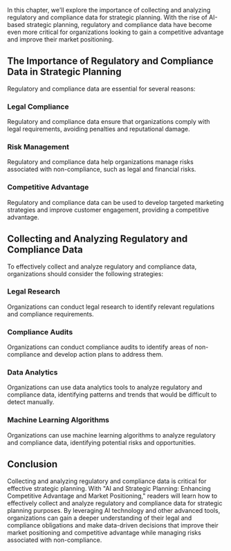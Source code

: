 
In this chapter, we'll explore the importance of collecting and analyzing regulatory and compliance data for strategic planning. With the rise of AI-based strategic planning, regulatory and compliance data have become even more critical for organizations looking to gain a competitive advantage and improve their market positioning.

The Importance of Regulatory and Compliance Data in Strategic Planning
----------------------------------------------------------------------

Regulatory and compliance data are essential for several reasons:

### Legal Compliance

Regulatory and compliance data ensure that organizations comply with legal requirements, avoiding penalties and reputational damage.

### Risk Management

Regulatory and compliance data help organizations manage risks associated with non-compliance, such as legal and financial risks.

### Competitive Advantage

Regulatory and compliance data can be used to develop targeted marketing strategies and improve customer engagement, providing a competitive advantage.

Collecting and Analyzing Regulatory and Compliance Data
-------------------------------------------------------

To effectively collect and analyze regulatory and compliance data, organizations should consider the following strategies:

### Legal Research

Organizations can conduct legal research to identify relevant regulations and compliance requirements.

### Compliance Audits

Organizations can conduct compliance audits to identify areas of non-compliance and develop action plans to address them.

### Data Analytics

Organizations can use data analytics tools to analyze regulatory and compliance data, identifying patterns and trends that would be difficult to detect manually.

### Machine Learning Algorithms

Organizations can use machine learning algorithms to analyze regulatory and compliance data, identifying potential risks and opportunities.

Conclusion
----------

Collecting and analyzing regulatory and compliance data is critical for effective strategic planning. With "AI and Strategic Planning: Enhancing Competitive Advantage and Market Positioning," readers will learn how to effectively collect and analyze regulatory and compliance data for strategic planning purposes. By leveraging AI technology and other advanced tools, organizations can gain a deeper understanding of their legal and compliance obligations and make data-driven decisions that improve their market positioning and competitive advantage while managing risks associated with non-compliance.
